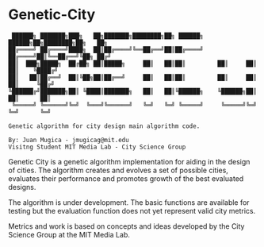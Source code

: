 # Genetic-City

```
 ██████╗ ███████╗███╗   ██╗███████╗████████╗██╗ ██████╗     ██████╗██╗████████╗██╗   ██╗
██╔════╝ ██╔════╝████╗  ██║██╔════╝╚══██╔══╝██║██╔════╝    ██╔════╝██║╚══██╔══╝╚██╗ ██╔╝
██║  ███╗█████╗  ██╔██╗ ██║█████╗     ██║   ██║██║         ██║     ██║   ██║    ╚████╔╝
██║   ██║██╔══╝  ██║╚██╗██║██╔══╝     ██║   ██║██║         ██║     ██║   ██║     ╚██╔╝
╚██████╔╝███████╗██║ ╚████║███████╗   ██║   ██║╚██████╗    ╚██████╗██║   ██║      ██║
 ╚═════╝ ╚══════╝╚═╝  ╚═══╝╚══════╝   ╚═╝   ╚═╝ ╚═════╝     ╚═════╝╚═╝   ╚═╝      ╚═╝

Genetic algorithm for city design main algorithm code.

By: Juan Mugica - jmugicag@mit.edu
Visitng Student MIT Media Lab - City Science Group
```                                                                                     


Genetic City is a genetic algorithm implementation for aiding in the design of cities. The algorithm creates and evolves a set of possible cities, evaluates their performance and promotes growth of the best evaluated designs. 

The algorithm is under development. The basic functions are available for testing but the evaluation function does not yet represent valid city metrics. 

Metrics and work is based on concepts and ideas developed by the City Science Group at the MIT Media Lab. 
